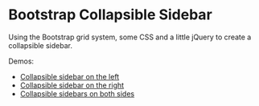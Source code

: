 # Bootstrap Collapsible Sidebar
Using the Bootstrap grid system, some CSS and a little jQuery to create a collapsible sidebar.

Demos:
- [Collapsible sidebar on the left](https://cdn.rawgit.com/nunof07/bootstrap-collapsible-sidebar/v0.1.0/left.html)
- [Collapsible sidebar on the right](https://cdn.rawgit.com/nunof07/bootstrap-collapsible-sidebar/v0.1.0/right.html)
- [Collapsible sidebars on both sides](https://cdn.rawgit.com/nunof07/bootstrap-collapsible-sidebar/v0.1.0/left-and-right.html)